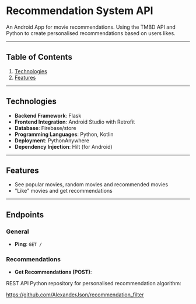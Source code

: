 # Recommendation System API

An Android App for movie recommendations. Using the TMBD API and Python to create personalised recommendations based on users likes. 

---

## Table of Contents
1. [Technologies](#technologies)
2. [Features](#features)


---

## Technologies
- **Backend Framework**: Flask
- **Frontend Integration**: Android Studio with Retrofit
- **Database**: Firebase/store
- **Programming Languages**: Python, Kotlin
- **Deployment**: PythonAnywhere
- **Dependency Injection**: Hilt (for Android)

---

## Features
- See  popular movies, random movies and recommended movies
- "Like" movies and get recommendations

---

## Endpoints

### General
- **Ping**: `GET /`

### Recommendations
- **Get Recommendations (POST)**:


REST API Python repository for personalised recommendation algorithm: 

https://github.com/AlexanderJson/recommendation_filter
